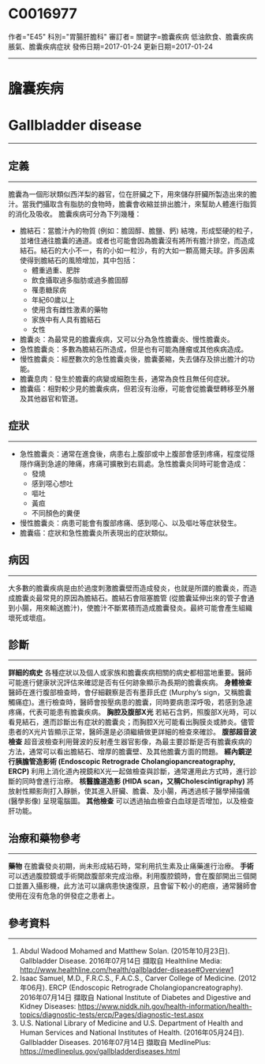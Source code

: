 # C0016977
作者="E45"
科別="胃腸肝膽科"
審訂者=
關鍵字=膽囊疾病 低油飲食、膽囊疾病 脹氣、膽囊疾病症狀
發佈日期=2017-01-24
更新日期=2017-01-24

----------
# 膽囊疾病
# Gallbladder disease
----------
## 定義
----------

膽囊為一個形狀類似西洋梨的器官，位在肝臟之下，用來儲存肝臟所製造出來的膽汁。當我們攝取含有脂肪的食物時，膽囊會收縮並排出膽汁，來幫助人體進行脂質的消化及吸收。
膽囊疾病可分為下列幾種：

- 膽結石：當膽汁內的物質 (例如：膽固醇、膽鹽、鈣) 結塊，形成堅硬的粒子，並堵住通往膽囊的通道。或者也可能會因為膽囊沒有將所有膽汁排空，而造成結石。結石的大小不一，有的小如一粒沙，有的大如一顆高爾夫球。許多因素使得到膽結石的風險增加，其中包括：
  - 體重過重、肥胖
  - 飲食攝取過多脂肪或過多膽固醇
  - 罹患糖尿病
  - 年紀60歲以上
  - 使用含有雌性激素的藥物
  - 家族中有人具有膽結石
  - 女性
- 膽囊炎：為最常見的膽囊疾病，又可以分為急性膽囊炎、慢性膽囊炎。
- 急性膽囊炎：多數為膽結石所造成，但是也有可能為腫瘤或其他疾病造成。
- 慢性膽囊炎：經歷數次的急性膽囊炎後，膽囊萎縮，失去儲存及排出膽汁的功能。
- 膽囊息肉：發生於膽囊的病變或細胞生長，通常為良性且無任何症狀。
- 膽囊癌：相對較少見的膽囊疾病，但若沒有治療，可能會從膽囊壁轉移至外層及其他器官和管道。
## 症狀
----------
- 急性膽囊炎：通常在進食後，病患右上腹部或中上腹部會感到疼痛，程度從隱隱作痛到急遽的陣痛，疼痛可擴散到右肩處。急性膽囊炎同時可能會造成：
  - 發燒
  - 感到噁心想吐
  - 嘔吐
  - 黃疸
  - 不同顏色的糞便
- 慢性膽囊炎：病患可能會有腹部疼痛、感到噁心、以及嘔吐等症狀發生。
- 膽囊癌：症狀和急性膽囊炎所表現出的症狀類似。
## 病因
----------

大多數的膽囊疾病是由於過度刺激膽囊壁而造成發炎，也就是所謂的膽囊炎，而造成膽囊炎最常見的原因為膽結石。膽結石會阻塞膽管 (從膽囊延伸出來的管子會通到小腸，用來輸送膽汁)，使膽汁不斷累積而造成膽囊發炎。最終可能會產生組織壞死或壞疽。

## 診斷
----------

**詳細的病史**
各種症狀以及個人或家族和膽囊疾病相關的病史都相當地重要。醫師可能進行健康狀況評估來確認是否有任何跡象顯示為長期的膽囊疾病。
**身體檢查**
醫師在進行腹部檢查時，會仔細觀察是否有墨菲氏症 (Murphy’s sign，又稱膽囊觸痛症)。進行檢查時，醫師會按壓病患的膽囊，同時要病患深呼吸，若感到急遽疼痛，代表可能患有膽囊疾病。
**胸腔及腹部X光**
若結石含鈣，照腹部X光時，可以看見結石，進而診斷出有症狀的膽囊炎；而胸腔X光可能看出胸膜炎或肺炎。儘管患者的X光片皆顯示正常，醫師還是必須繼續做更詳細的檢查來確診。
**腹部超音波檢查**
超音波檢查利用聲波的反射產生器官影像，為最主要診斷是否有膽囊疾病的方法，通常可以看出膽結石、增厚的膽囊壁、及其他膽囊方面的問題。
**經內鏡逆行胰膽管造影術 (Endoscopic Retrograde Cholangiopancreatography, ERCP)**
利用上消化道內視鏡和X光一起做檢查與診斷，通常運用此方式時，進行診斷的同時會進行治療。
**核醫膽道造影 (HIDA scan，又稱Cholescintigraphy)**
將放射性顯影劑打入靜脈，使其進入肝臟、膽囊、及小腸，再透過核子醫學掃描儀 (醫學影像) 呈現電腦圖。
**其他檢查**
可以透過抽血檢查白血球是否增加，以及檢查肝功能。

## 治療和藥物參考
----------

**藥物**
在膽囊發炎初期，尚未形成結石時，常利用抗生素及止痛藥進行治療。
**手術**
可以透過腹腔鏡或手術開啟腹部來完成治療。利用腹腔鏡時，會在腹部開出三個開口並置入攝影機，此方法可以讓病患快速復原，且會留下較小的疤痕，通常醫師會使用在沒有危急的併發症之患者上。

## 參考資料
----------
1. Abdul Wadood Mohamed and Matthew Solan. (2015年10月23日). Gallbladder Disease. 2016年07月14日 擷取自 Healthline Media: 
  http://www.healthline.com/health/gallbladder-disease#Overview1
2. Isaac Samuel, M.D., F.R.C.S., F.A.C.S., Carver College of Medicine. (2012年06月). ERCP (Endoscopic Retrograde Cholangiopancreatography). 2016年07月14日 擷取自 National Institute of Diabetes and Digestive and Kidney Diseases: 
  https://www.niddk.nih.gov/health-information/health-topics/diagnostic-tests/ercp/Pages/diagnostic-test.aspx
3. U.S. National Library of Medicine and U.S. Department of Health and Human Services and National Institutes of Health. (2016年05月24日). Gallbladder Diseases. 2016年07月14日 擷取自 MedlinePlus: 
  https://medlineplus.gov/gallbladderdiseases.html

